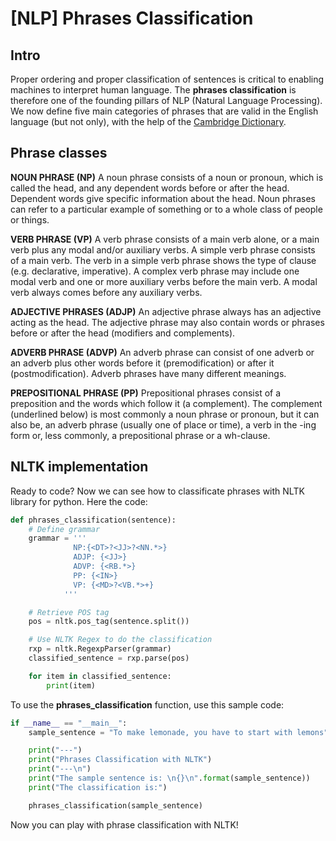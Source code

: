 # [NLP] Phrases Classification


## Intro
Proper ordering and proper classification of sentences is critical to enabling machines to interpret human language. The **phrases classification** is therefore one of the founding pillars of NLP (Natural Language Processing). We now define five main categories of phrases that are valid in the English language (but not only), with the help of the [Cambridge Dictionary](https://dictionary.cambridge.org). 

## Phrase classes
**NOUN PHRASE (NP)**
A noun phrase consists of a noun or pronoun, which is called the head, and any dependent words before or after the head. Dependent words give specific information about the head. Noun phrases can refer to a particular example of something or to a whole class of people or things.

**VERB PHRASE (VP)**
A verb phrase consists of a main verb alone, or a main verb plus any modal and/or auxiliary verbs. A simple verb phrase consists of a main verb. The verb in a simple verb phrase shows the type of clause (e.g. declarative, imperative). A complex verb phrase may include one modal verb and one or more auxiliary verbs before the main verb. A modal verb always comes before any auxiliary verbs.

**ADJECTIVE PHRASES (ADJP)**
An adjective phrase always has an adjective acting as the head. The adjective phrase may also contain words or phrases before or after the head (modifiers and complements). 

**ADVERB PHRASE (ADVP)**
An adverb phrase can consist of one adverb or an adverb plus other words before it (premodification) or after it (postmodification). Adverb phrases have many different meanings.

**PREPOSITIONAL PHRASE (PP)**
Prepositional phrases consist of a preposition and the words which follow it (a complement). The complement (underlined below) is most commonly a noun phrase or pronoun, but it can also be, an adverb phrase (usually one of place or time), a verb in the -ing form or, less commonly, a prepositional phrase or a wh-clause.

## NLTK implementation
Ready to code? Now we can see how to classificate phrases with NLTK library for python. Here the code:
```python
def phrases_classification(sentence):
    # Define grammar
    grammar = '''
              NP:{<DT>?<JJ>?<NN.*>}
              ADJP: {<JJ>}
              ADVP: {<RB.*>}
              PP: {<IN>}
              VP: {<MD>?<VB.*>+}  
            '''

    # Retrieve POS tag
    pos = nltk.pos_tag(sentence.split())

    # Use NLTK Regex to do the classification
    rxp = nltk.RegexpParser(grammar)
    classified_sentence = rxp.parse(pos)

    for item in classified_sentence:
        print(item)
```

To use the **phrases_classification** function, use this sample code:

```python
if __name__ == "__main__":
    sample_sentence = "To make lemonade, you have to start with lemons"

    print("---")
    print("Phrases Classification with NLTK")
    print("---\n")
    print("The sample sentence is: \n{}\n".format(sample_sentence))
    print("The classification is:")

    phrases_classification(sample_sentence)
```


Now you can play with phrase classification with NLTK!

